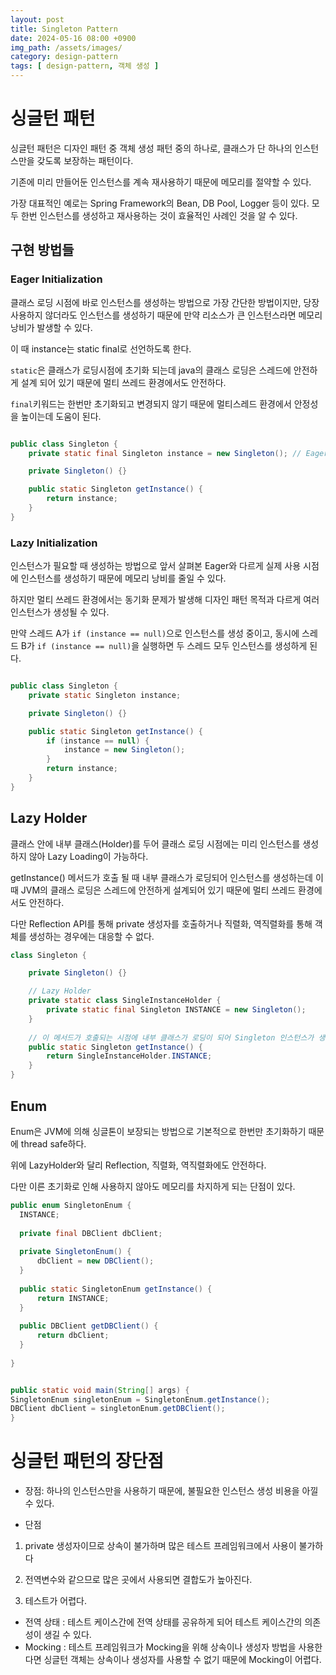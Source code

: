 ```yaml
---
layout: post
title: Singleton Pattern
date: 2024-05-16 08:00 +0900
img_path: /assets/images/
category: design-pattern
tags: [ design-pattern, 객체 생성 ]
---
```



# 싱글턴 패턴

싱글턴 패턴은 디자인 패턴 중 객체 생성 패턴 중의 하나로, 클래스가 단 하나의 인스턴스만을 갖도록 보장하는 패턴이다.

기존에 미리 만들어둔 인스턴스를 계속 재사용하기 때문에 메모리를 절약할 수 있다.

가장 대표적인 예로는 Spring Framework의 Bean, DB Pool, Logger 등이 있다. 모두 한번 인스턴스를 생성하고 재사용하는 것이 효율적인 사례인 것을 알 수 있다.  


## 구현 방법들

### Eager Initialization
클래스 로딩 시점에 바로 인스턴스를 생성하는 방법으로 가장 간단한 방법이지만, 당장 사용하지 않더라도 인스턴스를 생성하기 때문에 만약 리소스가 큰 인스턴스라면 메모리 낭비가 발생할 수 있다.

이 때 instance는 static final로 선언하도록 한다. 

`static`은 클래스가 로딩시점에 초기화 되는데 java의 클래스 로딩은 스레드에 안전하게 설계 되어 있기 때문에 멀티 쓰레드 환경에서도 안전하다.

`final`키워드는 한번만 초기화되고 변경되지 않기 때문에 멀티스레드 환경에서 안정성을 높이는데 도움이 된다.



```java

public class Singleton {
    private static final Singleton instance = new Singleton(); // Eager Initialization

    private Singleton() {}

    public static Singleton getInstance() {
        return instance;
    }
}

```

### Lazy Initialization

인스턴스가 필요할 때 생성하는 방법으로 앞서 살펴본 Eager와 다르게 실제 사용 시점에 인스턴스를 생성하기 때문에 메모리 낭비를 줄일 수 있다.

하지만 멀티 쓰레드 환경에서는 동기화 문제가 발생해 디자인 패턴 목적과 다르게 여러 인스턴스가 생성될 수 있다.

만약 스레드 A가 `if (instance == null)`으로 인스턴스를 생성 중이고, 동시에 스레드 B가  `if (instance == null)`을 실행하면 두 스레드 모두 인스턴스를 생성하게 된다. 

```java

public class Singleton {
    private static Singleton instance;

    private Singleton() {}

    public static Singleton getInstance() {
        if (instance == null) {
            instance = new Singleton();
        }
        return instance;
    }
}

```


## Lazy Holder
클래스 안에 내부 클래스(Holder)를 두어 클래스 로딩 시점에는 미리 인스턴스를 생성하지 않아 Lazy Loading이 가능하다.

getInstance() 메서드가 호출 될 때 내부 클래스가 로딩되어 인스턴스를 생성하는데 이 때 JVM의 클래스 로딩은 스레드에 안전하게 설계되어 있기 때문에 멀티 쓰레드 환경에서도 안전하다.

다만 Reflection API를 통해 private 생성자를 호출하거나 직렬화, 역직렬화를 통해 객체를 생성하는 경우에는 대응할 수 없다.


```java
class Singleton {

    private Singleton() {}

    // Lazy Holder
    private static class SingleInstanceHolder {
        private static final Singleton INSTANCE = new Singleton();
    }
    
    // 이 메서드가 호출되는 시점에 내부 클래스가 로딩이 되어 Singleton 인스턴스가 생성된다.
    public static Singleton getInstance() {
        return SingleInstanceHolder.INSTANCE;
    }
}
```


## Enum
Enum은 JVM에 의해 싱글톤이 보장되는 방법으로 기본적으로 한번만 초기화하기 때문에 thread safe하다. 

위에 LazyHolder와 달리 Reflection, 직렬화, 역직렬화에도 안전하다. 

다만 이른 초기화로 인해 사용하지 않아도 메모리를 차지하게 되는 단점이 있다.

  ```java
public enum SingletonEnum {
    INSTANCE;
    
    private final DBClient dbClient;
    
    private SingletonEnum() {
        dbClient = new DBClient();
    }
    
    public static SingletonEnum getInstance() {
        return INSTANCE;
    }
    
    public DBClient getDBClient() {
        return dbClient;
    }
    
}


public static void main(String[] args) {
  SingletonEnum singletonEnum = SingletonEnum.getInstance();
  DBClient dbClient = singletonEnum.getDBClient();
}

```
 


# 싱글턴 패턴의 장단점
- 장점: 하나의 인스턴스만을 사용하기 때문에, 불필요한 인스턴스 생성 비용을 아낄 수 있다.

- 단점

1. private 생성자이므로 상속이 불가하며 많은 테스트 프레임워크에서 사용이 불가하다

2. 전역변수와 같으므로 많은 곳에서 사용되면 결합도가 높아진다.

3. 테스트가 어렵다.
- 전역 상태 : 테스트 케이스간에 전역 상태를 공유하게 되어 테스트 케이스간의 의존성이 생길 수 있다.
- Mocking : 테스트 프레임워크가 Mocking을 위해 상속이나 생성자 방법을 사용한다면 싱글턴 객체는 상속이나 생성자를 사용할 수 없기 때문에 Mocking이 어렵다. 


